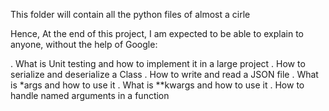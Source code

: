 This folder will contain all the python files of almost a cirle

Hence, At the end of this project, I am expected to be able to explain to anyone, without the help of Google:

. What is Unit testing and how to implement it in a large project
. How to serialize and deserialize a Class
. How to write and read a JSON file
. What is *args and how to use it
. What is **kwargs and how to use it
. How to handle named arguments in a function
